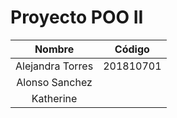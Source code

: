# Proyecto POO II 

| Nombre          | Código    | 
| :-------------: | :-------: | 
| Alejandra Torres| 201810701 |
| Alonso Sanchez  |           | 
| Katherine       |           | 
